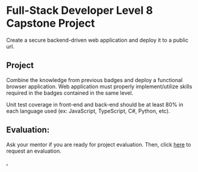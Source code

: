 # Full-Stack Developer Level 8 Capstone Project

Create a secure backend-driven web application and deploy it to a public url.

## Project

Combine the knowledge from previous badges and deploy a functional browser application. Web application must properly implement/utilize skills required in the badges contained in the same level.

Unit test coverage in front-end and back-end should be at least 80% in each language used (ex: JavaScript, TypeScript, C#, Python, etc). 

## Evaluation:

Ask your mentor if you are ready for project evaluation. Then, click [here](https://calendly.com/codex-evaluations/capstone-8?badge=P_eaSFQrSxWg_dYM6Et1-Q) to request an evaluation.

[.](level-8)